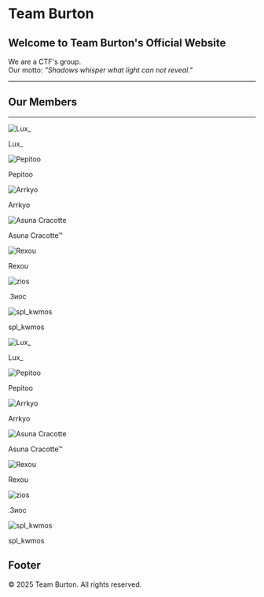# Team Burton

## Welcome to Team Burton's Official Website

We are a CTF's group.  
Our motto: *"Shadows whisper what light can not reveal."*

---

## Our Members
---
<div class="member">
        <img src="https://cdn.discordapp.com/avatars/786144801456259092/a_ae7b71bb9b330e81be977120b4986f81.gif?size=512" alt="Lux_">
        <p>Lux_</p>
    </div>
    <div class="member">
        <img src="https://cdn.discordapp.com/avatars/486885170222465025/fc9fe1436bf6fd5bc1f7d2a1f48292cf.png?size=512" alt="Pepitoo">
        <p>Pepitoo</p>
    </div>
    <div class="member">
        <img src="https://cdn.discordapp.com/avatars/374223856254189600/5945c592e52a7d0226ce047ed874901d.png?size=512" alt="Arrkyo">
        <p>Arrkyo</p>
    </div>
    <div class="member">
        <img src="https://cdn.discordapp.com/avatars/1072121997942861824/c4069a23e60d0d883621195c63cfbc5f.png?size=512" alt="Asuna Cracotte">
        <p>Asuna Cracotte™</p>
    </div>
    <div class="member">
        <img src="https://cdn.discordapp.com/avatars/565970346449043456/8ff76d956e363c1437623331e69e2ef9.png?size=512" alt="Rexou">
        <p>Rexou</p>
    </div>
    <div class="member">
        <img src="https://cdn.discordapp.com/avatars/696662735450144809/3523b8ee1a6b85061034a28c6790eb03.png?size=512" alt="zios">
        <p>.Зиос</p>
    </div>
    <div class="member">
        <img src="https://cdn.discordapp.com/avatars/293996916683964417/96eecba31191b8e2c3b1dcbb5849a155.png?size=512" alt="spl_kwmos">
        <p>spl_kwmos</p>
    </div><div class="member">
        <img src="https://cdn.discordapp.com/avatars/786144801456259092/a_ae7b71bb9b330e81be977120b4986f81.gif?size=512" alt="Lux_">
        <p>Lux_</p>
    </div>
    <div class="member">
        <img src="https://cdn.discordapp.com/avatars/486885170222465025/fc9fe1436bf6fd5bc1f7d2a1f48292cf.png?size=512" alt="Pepitoo">
        <p>Pepitoo</p>
    </div>
    <div class="member">
        <img src="https://cdn.discordapp.com/avatars/374223856254189600/5945c592e52a7d0226ce047ed874901d.png?size=512" alt="Arrkyo">
        <p>Arrkyo</p>
    </div>
    <div class="member">
        <img src="https://cdn.discordapp.com/avatars/1072121997942861824/c4069a23e60d0d883621195c63cfbc5f.png?size=512" alt="Asuna Cracotte">
        <p>Asuna Cracotte™</p>
    </div>
    <div class="member">
        <img src="https://cdn.discordapp.com/avatars/565970346449043456/8ff76d956e363c1437623331e69e2ef9.png?size=512" alt="Rexou">
        <p>Rexou</p>
    </div>
    <div class="member">
        <img src="https://cdn.discordapp.com/avatars/696662735450144809/3523b8ee1a6b85061034a28c6790eb03.png?size=512" alt="zios">
        <p>.Зиос</p>
    </div>
    <div class="member">
        <img src="https://cdn.discordapp.com/avatars/293996916683964417/96eecba31191b8e2c3b1dcbb5849a155.png?size=512" alt="spl_kwmos">
        <p>spl_kwmos</p>
    </div>

## Footer

&copy; 2025 Team Burton. All rights reserved.
